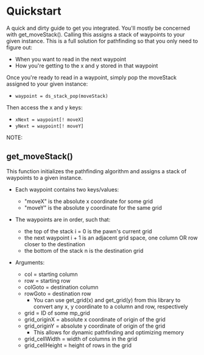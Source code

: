 # Quickstart
A quick and dirty guide to get you integrated. You'll mostly be concerned with get_moveStack(). Calling this assigns a stack of waypoints to your given instance. This is a full solution for pathfinding so that you only need to figure out:
- When you want to read in the next waypoint
- How you're getting to the x and y stored in that waypoint

Once you're ready to read in a waypoint, simply pop the moveStack assigned to your given instance:  
- `waypoint = ds_stack_pop(moveStack)` 

Then access the x and y keys:  
- `xNext = waypoint[! moveX]`  
- `yNext = waypoint[! moveY]`  

NOTE: 

## get_moveStack()
This function initializes the pathfinding algorithm and assigns a stack of waypoints to a given instance.

- Each waypoint contains two keys/values:  
  - "moveX" is the absolute x coordinate for some grid  
  - "moveY" is the absolute y coordinate for the same grid

- The waypoints are in order, such that:  
  - the top of the stack i = 0 is the pawn's current grid  
  - the next waypoint i + 1 is an adjacent grid space, one column OR row closer to the destination  
  - the bottom of the stack n is the destination grid  

- Arguments:  
  - col = starting column  
  - row = starting row  
  - colGoto = destination column  
  - rowGoto = destination row  
      - You can use get_grid(x) and get_grid(y) from this library to convert any x, y coordinate to a column and row, respectively
  - grid = ID of some mp_grid  
  - grid_originX = absolute x coordinate of origin of the grid  
  - grid_originY = absolute y coordinate of origin of the grid
      - This allows for dynamic pathfinding and optimizing memory
  - grid_cellWidth = width of columns in the grid  
  - grid_cellHeight = height of rows in the grid  
